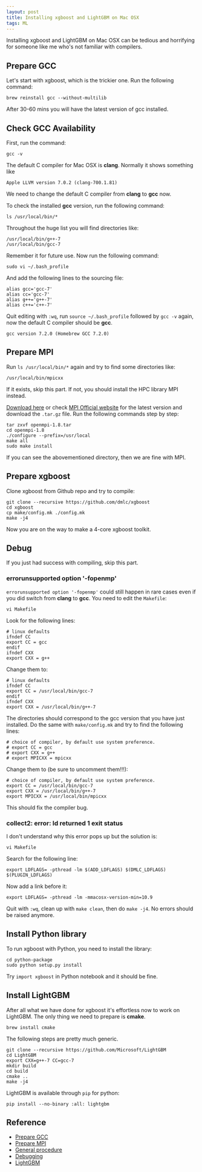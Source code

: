 ```yaml
---
layout: post
title: Installing xgboost and LightGBM on Mac OSX
tags: ML
---
```


Installing xgboost and LightGBM on Mac OSX can be tedious and horrifying for someone like me who's not familiar with compilers.

## Prepare GCC

Let's start with xgboost, which is the trickier one. Run the following command:

```
brew reinstall gcc --without-multilib
```

After 30-60 mins you will have the latest version of gcc installed.

## Check GCC Availability

First, run the command:

```
gcc -v
```

The default C compiler for Mac OSX is **clang**. Normally it shows something like

```
Apple LLVM version 7.0.2 (clang-700.1.81)
```

We need to change the default C compiler from **clang** to **gcc** now. 

To check the installed **gcc** version, run the following command:

```
ls /usr/local/bin/*
```

Throughout the huge list you will find directories like:

```
/usr/local/bin/g++-7
/usr/local/bin/gcc-7
```

Remember it for future use. Now run the following command:

```
sudo vi ~/.bash_profile
```

And add the following lines to the sourcing file:

```
alias gcc='gcc-7'
alias cc='gcc-7'
alias g++='g++-7'
alias c++='c++-7'
```

Quit editing with `:wq`, run `source ~/.bash_profile` followed by `gcc -v` again, now the default C compiler should be **gcc**.

```
gcc version 7.2.0 (Homebrew GCC 7.2.0)
```

## Prepare MPI

Run `ls /usr/local/bin/*` again and try to find some directories like:

```
/usr/local/bin/mpicxx
```

If it exists, skip this part. If not, you should install the HPC library MPI instead.

[Download here](http://www.open-mpi.org/software/ompi/v1.8/downloads/openmpi-1.8.tar.gz) or check [MPI Official website](http://www.open-mpi.org/software/ompi/v1.8/) for the latest version and download the `.tar.gz` file. Run the following commands step by step:

```
tar zxvf openmpi-1.8.tar
cd openmpi-1.8
./configure --prefix=/usr/local  
make all
sudo make install
```

If you can see the abovementioned directory, then we are fine with MPI.

## Prepare xgboost

Clone xgboost from Github repo and try to compile:

```
git clone --recursive https://github.com/dmlc/xgboost
cd xgboost
cp make/config.mk ./config.mk
make -j4
```

Now you are on the way to make a 4-core xgboost toolkit.

## Debug

If you just had success with compiling, skip this part. 

### errorunsupported option '-fopenmp'

`errorunsupported option '-fopenmp'` could still happen in rare cases even if you did switch from **clang** to **gcc**. You need to edit the `Makefile`:

```
vi Makefile
```

Look for the following lines:

```
# linux defaults
ifndef CC
export CC = gcc
endif
ifndef CXX
export CXX = g++
```

Change them to:

```
# linux defaults
ifndef CC
export CC = /usr/local/bin/gcc-7
endif
ifndef CXX
export CXX = /usr/local/bin/g++-7
```

The directories should correspond to the gcc version that you have just installed. Do the same with `make/config.mk` and try to find the following lines:

```
# choice of compiler, by default use system preference.
# export CC = gcc
# export CXX = g++
# export MPICXX = mpicxx
```

Change them to (be sure to uncomment them!!!):

```
# choice of compiler, by default use system preference.
export CC = /usr/local/bin/gcc-7
export CXX = /usr/local/bin/g++-7
export MPICXX = /usr/local/bin/mpicxx
```

This should fix the compiler bug.

### collect2: error: ld returned 1 exit status

I don't understand why this error pops up but the solution is:

```
vi Makefile
```

Search for the following line:

```
export LDFLAGS= -pthread -lm $(ADD_LDFLAGS) $(DMLC_LDFLAGS) $(PLUGIN_LDFLAGS)
```

Now add a link before it:

```
export LDFLAGS= -pthread -lm -mmacosx-version-min=10.9
```

Quit with `:wq`, clean up with `make clean`, then do `make -j4`. No errors should be raised anymore.

## Install Python library

To run xgboost with Python, you need to install the library:
```
cd python-package
sudo python setup.py install
```
Try `import xgboost` in Python notebook and it should be fine.

## Install LightGBM

After all what we have done for xgboost it's effortless now to work on LightGBM. The only thing we need to prepare is **cmake**.

```
brew install cmake
```

The following steps are pretty much generic.

```
git clone --recursive https://github.com/Microsoft/LightGBM
cd LightGBM
export CXX=g++-7 CC=gcc-7
mkdir build
cd build
cmake ..
make -j4
```

LightGBM is available through `pip` for python:

```
pip install --no-binary :all: lightgbm
```

## Reference

- [Prepare GCC](http://blog.csdn.net/u010167269/article/details/51951582)
- [Prepare MPI](http://blog.csdn.net/u014247371/article/details/26089411)
- [General procedure](http://www.cnblogs.com/akanecode/p/7708047.html)
- [Debugging](https://github.com/dmlc/xgboost/issues/261)
- [LightGBM](https://lightgbm.readthedocs.io/en/latest/Installation-Guide.html)
